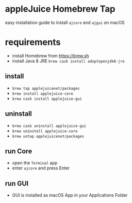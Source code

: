 # appleJuice Homebrew Tap

easy installation guide to install `ajcore` and `ajgui` on macOS

# requirements

- install Homebrew from https://brew.sh
- install Java 8 JRE `brew cask install adoptopenjdk8-jre`

## install 

- `brew tap applejuicenet/packages` 
- `brew install applejuice-core`
- `brew cask install applejuice-gui`

## uninstall

- `brew cask uninstall applejuice-gui`
- `brew uninstall applejuice-core`
- `brew untap applejuicenet/packages` 


## run Core

- open the `Terminal` app
- enter `ajcore` and press Enter

## run GUI

- GUI is installed as macOS App in your Applications Folder

